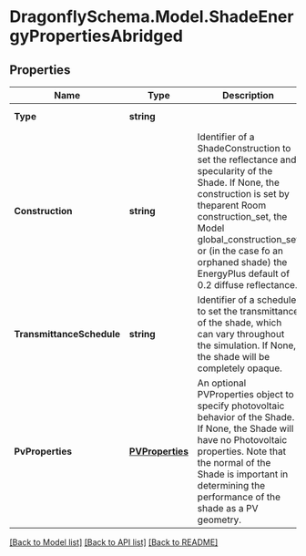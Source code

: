 
# DragonflySchema.Model.ShadeEnergyPropertiesAbridged

## Properties

Name | Type | Description | Notes
------------ | ------------- | ------------- | -------------
**Type** | **string** |  | [optional] [readonly] [default to "ShadeEnergyPropertiesAbridged"]
**Construction** | **string** | Identifier of a ShadeConstruction to set the reflectance and specularity of the Shade. If None, the construction is set by theparent Room construction_set, the Model global_construction_set or (in the case fo an orphaned shade) the EnergyPlus default of 0.2 diffuse reflectance. | [optional] 
**TransmittanceSchedule** | **string** | Identifier of a schedule to set the transmittance of the shade, which can vary throughout the simulation. If None, the shade will be completely opaque. | [optional] 
**PvProperties** | [**PVProperties**](PVProperties.md) | An optional PVProperties object to specify photovoltaic behavior of the Shade. If None, the Shade will have no Photovoltaic properties. Note that the normal of the Shade is important in determining the performance of the shade as a PV geometry. | [optional] 

[[Back to Model list]](../README.md#documentation-for-models)
[[Back to API list]](../README.md#documentation-for-api-endpoints)
[[Back to README]](../README.md)

